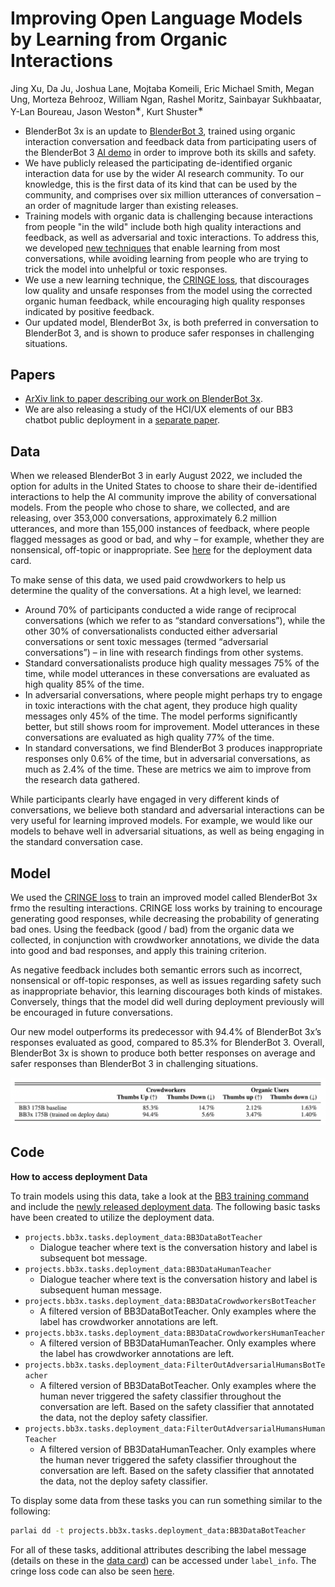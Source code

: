 # Improving Open Language Models by Learning from Organic Interactions
Jing Xu, Da Ju, Joshua Lane, Mojtaba Komeili, Eric Michael Smith, Megan Ung,
Morteza Behrooz, William Ngan, Rashel Moritz, Sainbayar Sukhbaatar, Y-Lan Boureau,
Jason Weston<sup>∗</sup>, Kurt Shuster<sup>∗</sup>

- BlenderBot 3x is an update to [BlenderBot 3](https://parl.ai/projects/bb3/), trained using organic interaction conversation and feedback data from participating users of the BlenderBot 3 [AI demo](https://blenderbot.ai/) in order to improve both its skills and safety. 
- We have publicly released the participating de-identified organic interaction data for use by the wider AI research community. To our knowledge, this is the first data of its kind that can be used by the community, and comprises over six million utterances of conversation – an order of magnitude larger than existing releases. 
- Training models with organic data is challenging because interactions from people "in the wild" include both high quality interactions and feedback, as well as adversarial and toxic interactions. To address this, we developed [new techniques](https://parl.ai/projects/trollhunting) that enable learning from most conversations, while avoiding learning from people who are trying to trick the model into unhelpful or toxic responses. 
- We use a new learning technique, the [CRINGE loss](https://parl.ai/projects/cringe/), that discourages low quality and unsafe responses from the model using the corrected organic human feedback, while encouraging high quality responses indicated by positive feedback. 
- Our updated model, BlenderBot 3x, is both preferred in conversation to BlenderBot 3, and is shown to produce safer responses in challenging situations.


## Papers

- [ArXiv link to paper describing our work on BlenderBot 3x](https://arxiv.org/abs/2306.04707).
- We are also releasing a study of the HCI/UX elements of our BB3 chatbot public deployment in a [separate paper](https://arxiv.org/abs/2306.04765).

## Data

When we released BlenderBot 3 in early August 2022, we included the option for adults in the United States to choose to share their de-identified interactions to help the  AI community improve the ability of conversational models. From the people who chose to share, we collected, and are releasing, over 353,000 conversations, approximately 6.2 million utterances, and more than 155,000 instances of feedback, where people flagged messages as good or bad, and why – for example, whether they are nonsensical, off-topic or inappropriate. See [here](https://github.com/facebookresearch/ParlAI/blob/main/parlai/projects/bb3x/data_card.md) for the deployment data card.

To make sense of this data, we used paid crowdworkers to help us determine the quality of the conversations. At a high level, we learned:

- Around 70% of participants conducted a wide range of reciprocal conversations (which we refer to as “standard conversations”), while the other 30% of conversationalists conducted either adversarial conversations or sent toxic messages (termed “adversarial conversations”) – in line with research findings from other systems. 
- Standard conversationalists produce high quality messages 75% of the time, while model utterances in these conversations are evaluated as high quality 85% of the time.
- In adversarial conversations, where people might perhaps try to engage in toxic interactions with the chat agent, they produce high quality messages only 45% of the time. The model performs significantly better, but still shows room for improvement. Model utterances in these conversations are evaluated as high quality 77% of the time. 
- In standard conversations, we find BlenderBot 3 produces inappropriate responses only 0.6% of the time, but in adversarial conversations, as much as 2.4% of the time. These are metrics we aim to improve from the research data gathered.

While participants clearly have engaged in very different kinds of conversations, we believe  both standard and adversarial interactions can be very useful for learning improved models. For example, we would like our models to behave well in adversarial situations, as well as being engaging in the standard conversation case.

## Model

We used the [CRINGE loss](https://parl.ai/projects/cringe/) to train an improved model called BlenderBot 3x frmo the resulting interactions. CRINGE loss works by training to encourage generating good responses, while decreasing the probability of generating bad ones. Using the feedback (good / bad) from the organic data we collected, in conjunction with crowdworker annotations, we divide the data into good and bad responses, and apply this training criterion. 

As negative feedback includes both semantic errors such as incorrect, nonsensical or off-topic responses, as well as issues regarding safety such as inappropriate behavior, this learning discourages both kinds of mistakes. Conversely, things that the model did well during deployment previously will be encouraged in future conversations.

Our new model outperforms its predecessor with 94.4% of BlenderBot 3x’s responses evaluated as good, compared to 85.3% for BlenderBot 3. Overall, BlenderBot 3x is
shown to produce both better responses on average and safer responses than BlenderBot 3 in challenging situations.

<p align="center"><img src="results.png" /></p>


## Code

**How to access deployment Data**

To train models using this data, take a look at the [BB3 training command](https://parl.ai/projects/bb3/#code) and include the [newly released deployment data](https://github.com/facebookresearch/ParlAI/blob/main/parlai/projects/bb3x/data_card.md). The following basic tasks have been created to utilize the deployment data.

- `projects.bb3x.tasks.deployment_data:BB3DataBotTeacher`
    - Dialogue teacher where text is the conversation history and label is subsequent bot message. 
- `projects.bb3x.tasks.deployment_data:BB3DataHumanTeacher`
    - Dialogue teacher where text is the conversation history and label is subsequent human message. 
- `projects.bb3x.tasks.deployment_data:BB3DataCrowdworkersBotTeacher`
    - A filtered version of BB3DataBotTeacher. Only examples where the label has crowdworker annotations are left.
- `projects.bb3x.tasks.deployment_data:BB3DataCrowdworkersHumanTeacher`
    - A filtered version of BB3DataHumanTeacher. Only examples where the label has crowdworker annotations are left.
- `projects.bb3x.tasks.deployment_data:FilterOutAdversarialHumansBotTeacher`
    - A filtered version of BB3DataBotTeacher. Only examples where the human never triggered the safety classifier throughout the conversation are left. Based on the safety classifier that annotated the data, not the deploy safety classifier. 
- `projects.bb3x.tasks.deployment_data:FilterOutAdversarialHumansHumanTeacher`
    - A filtered version of BB3DataHumanTeacher. Only examples where the human never triggered the safety classifier throughout the conversation are left. Based on the safety classifier that annotated the data, not the deploy safety classifier.

To display some data from these tasks you can run something similar to the following:

```bash
parlai dd -t projects.bb3x.tasks.deployment_data:BB3DataBotTeacher
```

For all of these tasks, additional attributes describing the label message (details on these in the [data card](https://github.com/facebookresearch/ParlAI/blob/main/parlai/projects/bb3x/data_card.md)) can be accessed under `label_info`.
The cringe loss code can also be seen [here](https://parl.ai/projects/cringe).



